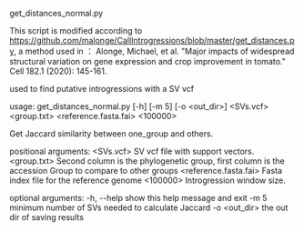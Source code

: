 get_distances_normal.py

This script is modified according to https://github.com/malonge/CallIntrogressions/blob/master/get_distances.py, a method used in ：
Alonge, Michael, et al. "Major impacts of widespread structural variation on gene expression and crop improvement in tomato." Cell 182.1 (2020): 145-161.

used to find putative introgressions with a SV vcf



usage: get_distances_normal.py [-h] [-m 5] [-o <out_dir>]
                               <SVs.vcf> <group.txt> <SP>
                               <reference.fasta.fai> <100000>

Get Jaccard similarity between one_group and others.

positional arguments:
  <SVs.vcf>             SV vcf file with support vectors.
  <group.txt>           Second column is the phylogenetic group, first column
                        is the accession
  <SP>                  Group to compare to other groups
  <reference.fasta.fai>
                        Fasta index file for the reference genome
  <100000>              Introgression window size.

optional arguments:
  -h, --help            show this help message and exit
  -m 5                  minimum number of SVs needed to calculate Jaccard
  -o <out_dir>          the out dir of saving results
